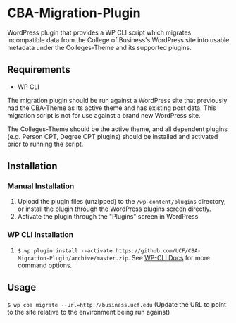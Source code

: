 # CBA-Migration-Plugin

WordPress plugin that provides a WP CLI script which migrates incompatible data from the College of Business's WordPress site into usable metadata under the Colleges-Theme and its supported plugins.


## Requirements
- WP CLI

The migration plugin should be run against a WordPress site that previously had the CBA-Theme as its active theme and has existing post data.  This migration script is not for use against a brand new WordPress site.

The Colleges-Theme should be the active theme, and all dependent plugins (e.g. Person CPT, Degree CPT plugins) should be installed and activated prior to running the script.


## Installation

### Manual Installation
1. Upload the plugin files (unzipped) to the `/wp-content/plugins` directory, or install the plugin through the WordPress plugins screen directly.
2. Activate the plugin through the "Plugins" screen in WordPress

### WP CLI Installation
1. `$ wp plugin install --activate https://github.com/UCF/CBA-Migration-Plugin/archive/master.zip`.  See [WP-CLI Docs](http://wp-cli.org/commands/plugin/install/) for more command options.


## Usage

`$ wp cba migrate --url=http://business.ucf.edu` (Update the URL to point to the site relative to the environment being run against)
